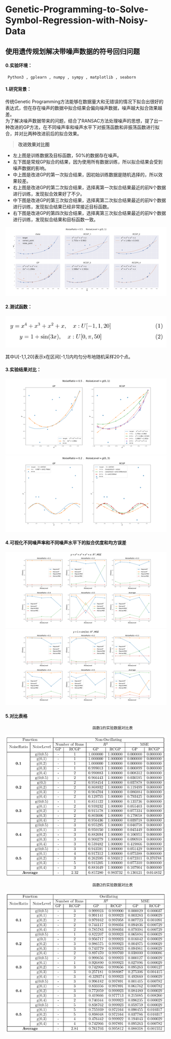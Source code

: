 # Genetic-Programming-to-Solve-Symbol-Regression-with-Noisy-Data
## 使用遗传规划解决带噪声数据的符号回归问题

#### 0.实验环境：
     Python3 , gplearn , numpy , sympy , matplotlib , seaborn

#### 1.研究背景：
   传统Genetic Programming方法能够在数据量大和无错误的情况下拟合出很好的表达式，但在存在噪声的数据中拟合结果会偏向噪声数据，噪声越大拟合效果越差。<br>为了解决噪声数据带来的问题，结合了RANSAC方法处理噪声的思想，提了出一种改进的GP方法，在不同噪声率和噪声水平下对振荡函数和非振荡函数进行拟合，并对比两种改进前后的拟合效果。
 > **改进效果对比图**
 * 左上图是训练数据及目标函数，50%的数据存在噪声。
 * 左下图是常规GP拟合的结果，因为使用所有数据训练，所以拟合结果会受到噪声数据的影响。
 * 中上图是改进GP的第一次拟合结果，因初始训练数据是随机选择的，所以效果较差。
 * 右上图是改进GP的第二次拟合结果，选择离第一次拟合结果最近的前N个数据进行训练，发现拟合效果好了不少。
 * 中下图是改进GP的第三次拟合结果，选择离第二次拟合结果最近的前N个数据进行训练，发现拟合结果已经非常接近目标函数。
 * 右下图是改进GP的第四次拟合结果，选择离第三次拟合结果最近的前N个数据进行训练，发现拟合结果和目标函数一致。
 
![分解改进过程](https://github.com/summershaaa/Genetic-Programming-to-Solve-Symbol-Regression-with-Noisy-Data/blob/master/Image/%E5%88%86%E8%A7%A3%E8%BF%87%E7%A8%8B.png)

#### 2.测试函数：

![函数公式](https://github.com/summershaaa/Genetic-Programming-to-Solve-Symbol-Regression-with-Noisy-Data/blob/master/Image/%E5%87%BD%E6%95%B0.png)

其中U[-1,1,20]表示x在区间[-1,1]内均匀分布地随机采样20个点。

#### 3.实验结果对比：
![第一个函数的两种方法拟合效果对比](https://github.com/summershaaa/Genetic-Programming-to-Solve-Symbol-Regression-with-Noisy-Data/blob/master/Image/%E5%AF%B9%E6%AF%94%E5%9B%BE1.png)
![第二个函数的两种方法拟合效果对比](https://github.com/summershaaa/Genetic-Programming-to-Solve-Symbol-Regression-with-Noisy-Data/blob/master/Image/%E5%AF%B9%E6%AF%94%E5%9B%BE2.png)

#### 4.可视化不同噪声率和不同噪声水平下的拟合优度和均方误差
![第一个函数的两种方法拟合对比](https://github.com/summershaaa/Genetic-Programming-to-Solve-Symbol-Regression-with-Noisy-Data/blob/master/Image/x%5E4%2Bx%5E3%2Bx%5E2%2Bx__%E5%8F%AF%E8%A7%86%E5%8C%96%E7%9B%B8%E5%85%B3%E6%80%A7%E5%92%8C%E8%AF%AF%E5%B7%AE.png)
![第二个函数的两种方法拟合对比](https://github.com/summershaaa/Genetic-Programming-to-Solve-Symbol-Regression-with-Noisy-Data/blob/master/Image/1%2Bsin(3x)__%E5%8F%AF%E8%A7%86%E5%8C%96%E7%9B%B8%E5%85%B3%E6%80%A7%E5%92%8C%E8%AF%AF%E5%B7%AE.png)


#### 5.对比表格

                                          函数1的实验数据对比表
                                                      
![第一个函数的两种方法拟合对比](https://github.com/summershaaa/Genetic-Programming-to-Solve-Symbol-Regression-with-Noisy-Data/blob/master/Image/%E6%95%B0%E6%8D%AE%E8%A1%A8%E6%A0%BC1.png)

                                          函数2的实验数据对比表
                                                      
![第二个函数的两种方法拟合对比](https://github.com/summershaaa/Genetic-Programming-to-Solve-Symbol-Regression-with-Noisy-Data/blob/master/Image/%E6%95%B0%E6%8D%AE%E8%A1%A8%E6%A0%BC2.png)

